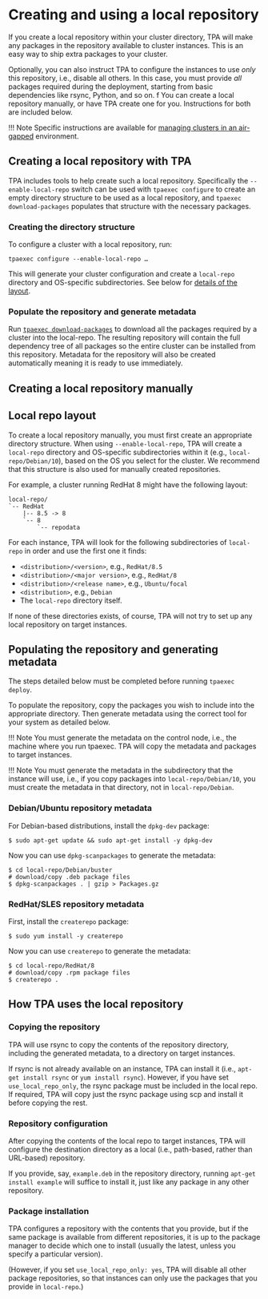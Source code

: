 # Creating and using a local repository

If you create a local repository within your cluster directory, TPA
will make any packages in the repository available to cluster instances.
This is an easy way to ship extra packages to your cluster.

Optionally, you can also instruct TPA to configure the instances to
use _only_ this repository, i.e., disable all others. In this case, you
must provide _all_ packages required during the deployment, starting
from basic dependencies like rsync, Python, and so on.
f
You can create a local repository manually, or have TPA create one for
you. Instructions for both are included below.

!!! Note
    Specific instructions are available for [managing clusters in an
    air-gapped](air-gapped.md) environment.

## Creating a local repository with TPA

TPA includes tools to help create such a local repository. Specifically
the `--enable-local-repo` switch can be used with `tpaexec configure` to
create an empty directory structure to be used as a local repository,
and `tpaexec download-packages` populates that structure with the
necessary packages.

### Creating the directory structure

To configure a cluster with a local repository, run:

    tpaexec configure --enable-local-repo …

This will generate your cluster configuration and create a `local-repo`
directory and OS-specific subdirectories. See below for [details of the
layout](#local-repo-layout).

### Populate the repository and generate metadata

Run [`tpaexec download-packages`](tpaexec-download-packages.md) to
download all the packages required by a cluster into the local-repo.
The resulting repository will contain the full dependency tree of all
packages so the entire cluster can be installed from this repository.
Metadata for the repository will also be created automatically meaning
it is ready to use immediately.

## Creating a local repository manually

## Local repo layout

To create a local repository manually, you must first create an
appropriate directory structure. When using `--enable-local-repo`,
TPA will create a `local-repo` directory and OS-specific
subdirectories within it (e.g., `local-repo/Debian/10`), based on the OS
you select for the cluster. We recommend that this structure is also
used for manually created repositories.

For example, a cluster running RedHat 8 might have the following layout:

```text
local-repo/
`-- RedHat
    |-- 8.5 -> 8
    `-- 8
        `-- repodata
```

For each instance, TPA will look for the following subdirectories of
`local-repo` in order and use the first one it finds:

* `<distribution>/<version>`, e.g., `RedHat/8.5`
* `<distribution>/<major version>`, e.g., `RedHat/8`
* `<distribution>/<release name>`, e.g., `Ubuntu/focal`
* `<distribution>`, e.g., `Debian`
* The `local-repo` directory itself.

If none of these directories exists, of course, TPA will not try to
set up any local repository on target instances.

## Populating the repository and generating metadata

The steps detailed below must be completed before running
`tpaexec deploy`.

To populate the repository, copy the packages you wish to include into
the appropriate directory. Then generate metadata using the correct
tool for your system as detailed below.

!!! Note
    You must generate the metadata on the control node, i.e., the machine
    where you run tpaexec. TPA will copy the metadata and packages to
    target instances.

!!! Note
    You must generate the metadata in the subdirectory that the instance
    will use, i.e., if you copy packages into `local-repo/Debian/10`, you
    must create the metadata in that directory, not in `local-repo/Debian`.

### Debian/Ubuntu repository metadata

For Debian-based distributions, install the `dpkg-dev` package:

```shell
$ sudo apt-get update && sudo apt-get install -y dpkg-dev
```

Now you can use `dpkg-scanpackages` to generate the metadata:

```shell
$ cd local-repo/Debian/buster
# download/copy .deb package files
$ dpkg-scanpackages . | gzip > Packages.gz
```

### RedHat/SLES repository metadata

First, install the `createrepo` package:

```shell
$ sudo yum install -y createrepo
```

Now you can use `createrepo` to generate the metadata:

```shell
$ cd local-repo/RedHat/8
# download/copy .rpm package files
$ createrepo .
```

## How TPA uses the local repository

### Copying the repository

TPA will use rsync to copy the contents of the repository directory,
including the generated metadata, to a directory on target instances.

If rsync is not already available on an instance, TPA can install it
(i.e., `apt-get install rsync` or `yum install rsync`). However, if you
have set `use_local_repo_only`, the rsync package must be included in
the local repo. If required, TPA will copy just the rsync package
using scp and install it before copying the rest.

### Repository configuration

After copying the contents of the local repo to target instances,
TPA will configure the destination directory as a local (i.e.,
path-based, rather than URL-based) repository.

If you provide, say, `example.deb` in the repository
directory, running `apt-get install example` will suffice to install it,
just like any package in any other repository.

### Package installation

TPA configures a repository with the contents that you provide, but
if the same package is available from different repositories, it is up
to the package manager to decide which one to install (usually the
latest, unless you specify a particular version).

(However, if you set `use_local_repo_only: yes`, TPA will disable
all other package repositories, so that instances can only use the
packages that you provide in `local-repo`.)
